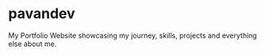 # pavandev
 My Portfolio Website showcasing my journey, skills, projects and everything else about me.
